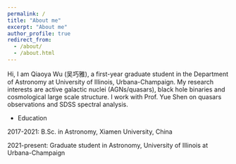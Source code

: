 ```yaml
---
permalink: /
title: "About me"
excerpt: "About me"
author_profile: true
redirect_from:
  - /about/
  - /about.html
---
```

Hi, I am Qiaoya Wu (吴巧雅), a first-year graduate student in the Department of Astronomy at University of Illinois, Urbana-Champaign.
My research interests are active galactic nuclei (AGNs/quasars), black hole binaries and cosmological large scale structure.
I work with Prof. Yue Shen on quasars observations and SDSS spectral analysis.

* Education

2017-2021: B.Sc. in Astronomy, Xiamen University, China

2021-present: Graduate student in Astronomy, University of Illinois at Urbana-Champaign
